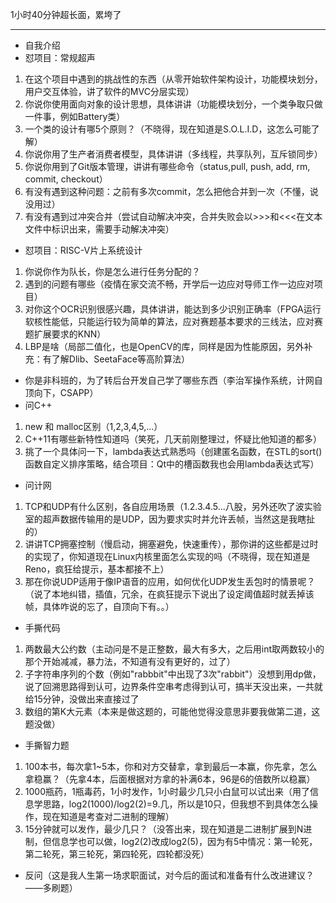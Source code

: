 1小时40分钟超长面，累垮了

---


- 自我介绍
- 怼项目：常规超声
1. 在这个项目中遇到的挑战性的东西（从零开始软件架构设计，功能模块划分，用户交互体验，讲了软件的MVC分层实现）
2. 你说你使用面向对象的设计思想，具体讲讲（功能模块划分，一个类争取只做一件事，例如Battery类）
3. 一个类的设计有哪5个原则？（不晓得，现在知道是S.O.L.I.D，这怎么可能了解）
4. 你说你用了生产者消费者模型，具体讲讲（多线程，共享队列，互斥锁同步）
5. 你说你用到了Git版本管理，讲讲有哪些命令（status,pull, push, add, rm, commit, checkout）
6. 有没有遇到这种问题：之前有多次commit，怎么把他合并到一次（不懂，说没用过）
7. 有没有遇到过冲突合并（尝试自动解决冲突，合并失败会以>>>和<<<在文本文件中标识出来，需要手动解决冲突）
- 怼项目：RISC-V片上系统设计
1. 你说你作为队长，你是怎么进行任务分配的？
2. 遇到的问题有哪些（疫情在家交流不畅，开学后一边应对导师工作一边应对项目）
3. 对你这个OCR识别很感兴趣，具体讲讲，能达到多少识别正确率（FPGA运行软核性能低，只能运行较为简单的算法，应对赛题基本要求的三线法，应对赛题扩展要求的KNN）
4. LBP是啥（局部二值化，也是OpenCV的库，同样是因为性能原因，另外补充：有了解Dlib、SeetaFace等高阶算法）
- 你是非科班的，为了转后台开发自己学了哪些东西（李治军操作系统，计网自顶向下，CSAPP）
- 问C++
1. new 和 malloc区别（1,2,3,4,5,...）
2. C++11有哪些新特性知道吗（笑死，几天前刚整理过，怀疑比他知道的都多）
3. 挑了一个具体问一下，lambda表达式熟悉吗（创建匿名函数，在STL的sort()函数自定义排序策略，结合项目：Qt中的槽函数我也会用lambda表达式写）
- 问计网
1. TCP和UDP有什么区别，各自应用场景（1.2.3.4.5...八股，另外还吹了波实验室的超声数据传输用的是UDP，因为要求实时并允许丢帧，当然这是我瞎扯的）
2. 讲讲TCP拥塞控制（慢启动，拥塞避免，快速重传），那你讲的这些都是过时的实现了，你知道现在Linux内核里面怎么实现的吗（不晓得，现在知道是Reno，疯狂给提示，基本都接不上）
3. 那在你说UDP适用于像IP语音的应用，如何优化UDP发生丢包时的情景呢？（说了本地纠错，插值，冗余，在疯狂提示下说出了设定阈值超时就丢掉该帧，具体咋说的忘了，自顶向下有。。）
- 手撕代码
1. 两数最大公约数（主动问是不是正整数，最大有多大，之后用int取两数较小的那个开始减减，暴力法，不知道有没有更好的，过了）
2. 子字符串序列的个数（例如"rabbbit"中出现了3次"rabbit"）没想到用dp做，说了回溯思路得到认可，边界条件空串考虑得到认可，搞半天没出来，一共就给15分钟，没做出来直接过了
3. 数组的第K大元素（本来是做这题的，可能他觉得没意思非要我做第二道，这题没做）
- 手撕智力题
1. 100本书，每次拿1~5本，你和对方交替拿，拿到最后一本赢，你先拿，怎么拿稳赢？（先拿4本，后面根据对方拿的补满6本，96是6的倍数所以稳赢）
2. 1000瓶药，1瓶毒药，1小时发作，1小时最少几只小白鼠可以试出来（用了信息学思路，log2(1000)/log2(2)=9.几，所以是10只，但我想不到具体怎么操作，现在知道是考查对二进制的理解）
3. 15分钟就可以发作，最少几只？（没答出来，现在知道是二进制扩展到N进制，但信息学也可以做，log2(2)改成log2(5)，因为有5中情况：第一轮死，第二轮死，第三轮死，第四轮死，四轮都没死）
- 反问（这是我人生第一场求职面试，对今后的面试和准备有什么改进建议？——多刷题）
